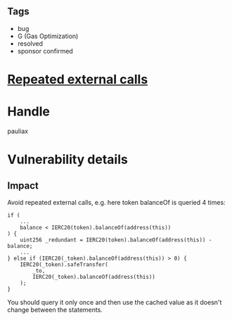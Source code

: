 ## Tags

- bug
- G (Gas Optimization)
- resolved
- sponsor confirmed

# [Repeated external calls](https://github.com/code-423n4/2022-01-insure-findings/issues/304) 

# Handle

pauliax


# Vulnerability details

## Impact
Avoid repeated external calls, e.g. here token balanceOf is queried 4 times:
```solidity
if (
    ...
    balance < IERC20(token).balanceOf(address(this))
) {
    uint256 _redundant = IERC20(token).balanceOf(address(this)) - balance;
    ...
} else if (IERC20(_token).balanceOf(address(this)) > 0) {
    IERC20(_token).safeTransfer(
        _to,
        IERC20(_token).balanceOf(address(this))
    );
}
```
You should query it only once and then use the cached value as it doesn't change between the statements.

